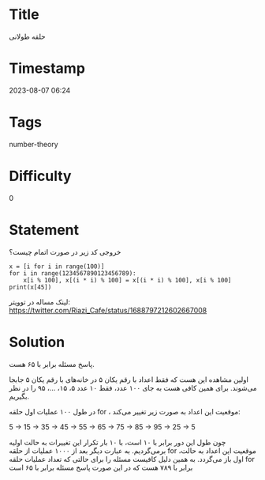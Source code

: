 # Title
حلقه طولانی
# Timestamp
2023-08-07 06:24
# Tags
number-theory
# Difficulty
0
# Statement
خروجی کد زیر در صورت اتمام چیست؟

```
x = [i for i in range(100)]
for i in range(1234567890123456789):
    x[i % 100], x[(i * i) % 100] = x[(i * i) % 100], x[i % 100]
print(x[45])
```

لینک مساله در توویتر: https://twitter.com/Riazi_Cafe/status/1688797212602667008

# Solution

پاسخ مسئله برابر با ۶۵ هست.

اولین مشاهده این هست که فقط اعداد با رقم یکان ۵ در خانه‌های با رقم یکان ۵ جابجا می‌شوند. برای همین کافی هست به جای ۱۰۰ عدد، فقط ۱۰ عدد ۵، ۱۵، …، ۹۵ را در نظر بگیریم.

در طول ۱۰۰ عملیات اول حلقه for ، موقعیت این اعداد به صورت زیر تغییر می‌کند:

5 -> 15 -> 35 -> 45 -> 55 -> 65 -> 75 -> 85 -> 95 -> 25 -> 5

چون طول این دور برابر با ۱۰ است، با ۱۰ بار تکرار این تغییرات به حالت اولیه برمی‌گردیم. به عبارت دیگر بعد از ۱۰۰۰ عملیات از حلقه for ،‌موقعیت این اعداد به حالت اول باز می‌گردد. به همین دلیل کافیست مسئله را برای حالتی که تعداد عملیات حلقه for برابر با ۷۸۹ هست  که در این صورت پاسخ مسئله برابر با ۶۵ است

